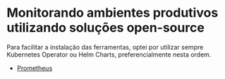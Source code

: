 # Monitorando ambientes produtivos utilizando soluções open-source

Para facilitar a instalação das ferramentas, optei por utilizar sempre Kubernetes Operator ou Helm Charts, preferencialmente nesta ordem.

- [Prometheus](prometheus/README.md)

